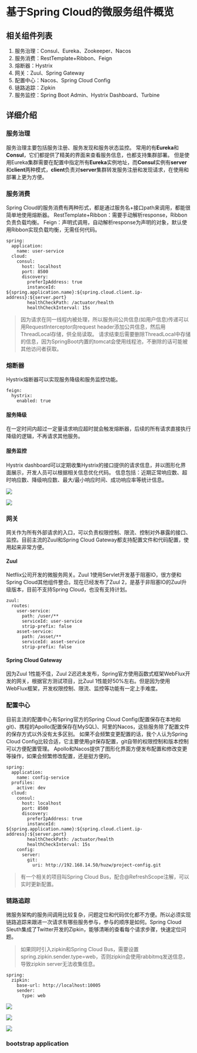 # 基于Spring Cloud的微服务组件概览

## 相关组件列表

1. 服务治理：Consul、Eureka、Zookeeper、Nacos
2. 服务消费：RestTemplate+Ribbon、Feign
3. 熔断器：Hystrix
4. 网关：Zuul、Spring Gateway
5. 配置中心：Nacos、Spring Cloud Config
6. 链路追踪：Zipkin
7. 服务监控：Spring Boot Admin、Hystrix Dashboard、Turbine

## 详细介绍

### 服务治理

服务治理主要包括服务注册、服务发现和服务状态监控。
常用的有**Eureka**和**Consul**，它们都提供了精美的界面来查看服务信息，也都支持集群部署。
但是使用Eureka集群需要在配置中指定所有**Eureka**实例地址，而**Consul**实例有**server**和**client**两种模式，**client**负责对**server**集群转发服务注册和发现请求，在使用和部署上更为方便。

### 服务消费

Spring Cloud的服务消费有两种形式，都是通过服务名+接口path来调用，都能很简单地使用熔断器。
RestTemplate+Ribbon：需要手动解析response，Ribbon负责负载均衡。
Feign：声明式调用，自动解析response为声明的对象，默认使用Ribbon实现负载均衡，无需任何代码。

```code
spring:
  application:
    name: user-service
  cloud:
    consul:
      host: localhost
      port: 8500
      discovery:
        preferIpAddress: true
        instanceId: ${spring.application.name}:${spring.cloud.client.ip-address}:${server.port}
        healthCheckPath: /actuator/health
        healthCheckInterval: 15s
```

> 因为请求在同一线程内被处理，所以服务间公共信息(如用户信息)传递可以用RequestInterceptor向request header添加公共信息，然后用ThreadLocal存储，供全局读取。
> 请求结束后需要删除ThreadLocal中存储的信息，因为SpringBoot内置的tomcat会使用线程池，不删除的话可能被其他访问者获取。

### 熔断器

Hystrix熔断器可以实现服务降级和服务监控功能。

```code
feign:
  hystrix:
    enabled: true
```

#### 服务降级

在一定时间内超过一定量请求响应超时就会触发熔断器，后续的所有请求直接执行降级的逻辑，不再请求其他服务。

#### 服务监控

Hystrix dashboard可以定期收集Hystrix的接口提供的请求信息，并以图形化界面展示，开发人员可以根据相关信息优化代码。
信息包括：近期正常响应数、超时响应数、降级响应数、最大/最小响应时间、成功响应率等统计信息。

![](https://miro.medium.com/max/1280/0*3-rQw1wkj-Zs5WHH.png)

![](https://lh6.googleusercontent.com/NXJRK08UXGovWbRx3-ffEJg4YWhx12k2Xet0bnu7NU5Pm9gq3yHcu_jLY8GRXmxh79YjTtg5dNUEAgZsdNVOa3pygc3ubX2XgEKur2oZEtQcmQ3Yh20)

### 网关

网关作为所有外部请求的入口，可以负责权限控制、限流、控制对外暴露的接口、监控。目前主流的Zuul和Spring Cloud Gateway都支持配置文件和代码配置，使用起来非常方便。

#### Zuul

Netflix公司开发的微服务网关。Zuul 1使用Servlet开发基于阻塞IO，很方便和Spring Cloud其他组件整合。现在已经发布了Zuul 2，是基于非阻塞IO的Zuul升级版本，目前不支持Spring Cloud，也没有支持计划。

```code
zuul:
  routes:
    user-service:
      path: /user/**
      serviceId: user-service
      strip-prefix: false
    asset-service:
      path: /asset/**
      serviceId: asset-service
      strip-prefix: false
```

#### Spring Cloud Gateway

因为Zuul 1性能不佳，Zuul 2迟迟未发布，Spring官方使用函数式框架WebFlux开发的网关，根据官方测试项目，比Zuul 1性能好50%左右。但是因为使用WebFlux框架，开发权限控制、限流、监控等功能有一定上手难度。

### 配置中心

目前主流的配置中心有Spring官方的Spring Cloud Config(配置保存在本地和git)、携程的Apollo(配置保存在MySQL)、阿里的Nacos，这些服务除了配置文件的保存方式以外没有太多区别。
如果不会频繁变更配置的话，我个人认为Spring Cloud Config比较合适，它主要使用git保存配置，git自带的权限控制和版本控制可以方便配置管理。
Apollo和Nacos提供了图形化界面方便发布配置和修改变更等操作，如果会频繁修改配置，还是挺方便的。

```code
spring:
  application:
    name: config-service
  profiles:
    active: dev
  cloud:
    consul:
      host: localhost
      port: 8500
      discovery:
        preferIpAddress: true
        instanceId: ${spring.application.name}:${spring.cloud.client.ip-address}:${server.port}
        healthCheckPath: /actuator/health
        healthCheckInterval: 15s
    config:
      server:
        git:
          uri: http://192.168.14.50/huzw/project-config.git
```

> 有一个相关的项目叫Spring Cloud Bus，配合@RefreshScope注解，可以实时更新配置。

### 链路追踪

微服务架构的服务间调用比较复杂，问题定位和代码优化都不方便。所以必须实现链路追踪来跟进一次请求有哪些服务参与，参与的顺序是如何。Spring Cloud Sleuth集成了Twitter开发的Zipkin，能够清晰的查看每个请求步骤，快速定位问题。
> 如果同时引入zipkin和Spring Cloud Bus，需要设置spring.zipkin.sender.type=web，否则zipkin会使用rabbitmq发送信息，导致zipkin server无法收集信息。

```code
spring:
  zipkin:
    base-url: http://localhost:10005
    sender:
      type: web
```

![](https://i.bmp.ovh/imgs/2019/07/c3f55f396d18fcf6.png)

![](https://i.bmp.ovh/imgs/2019/07/26aea81409d6ffe4.png)

![](https://i.bmp.ovh/imgs/2019/07/8b6a749c11613ece.png)

### bootstrap application


